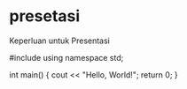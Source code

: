 # presetasi
Keperluan untuk Presentasi


#include <iostream>
using namespace std;

int main() 
{
    cout << "Hello, World!";
    return 0;
}
